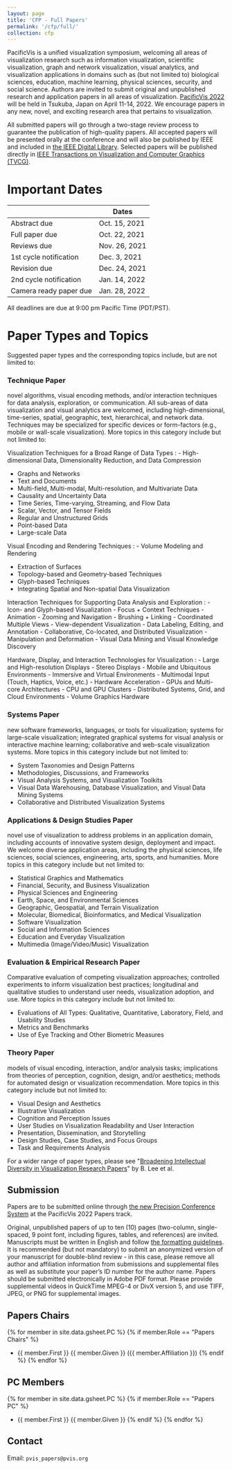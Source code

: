 ```yaml
---
layout: page
title: 'CFP - Full Papers'
permalink: '/cfp/full/'
collection: cfp
---
```


PacificVis is a unified visualization symposium, welcoming all areas of visualization research such as information visualization, scientific visualization, graph and network visualization, visual analytics, and visualization applications in domains such as (but not limited to) biological sciences, education, machine learning, physical sciences, security, and social science. Authors are invited to submit original and unpublished research and application papers in all areas of visualization. [PacificVis 2022](http://pvis.org/) will be held in Tsukuba, Japan on April 11-14, 2022. We encourage papers in any new, novel, and exciting research area that pertains to visualization.


All submitted papers will go through a two-stage review process to guarantee the publication of high-quality papers. All accepted papers will be presented orally at the conference and will also be published by IEEE and included in [the IEEE Digital Library](https://www.computer.org/csdl/home). Selected papers will be published directly in [IEEE Transactions on Visualization and Computer Graphics (TVCG)](https://conferences.computer.org/vr-tvcg/2020/content/TVCG/about.html).


# Important Dates

|                         | Dates          |
| ------------------------|----------------|
| Abstract due            | Oct. 15, 2021  |
| Full paper due          | Oct. 22,  2021 |
| Reviews due             | Nov. 26, 2021  |
| 1st cycle notification  | Dec. 3,  2021  |
| Revision due            | Dec. 24, 2021  |
| 2nd cycle notification  | Jan. 14, 2022  |
| Camera ready paper due  | Jan. 28, 2022  |

All deadlines are due at 9:00 pm Pacific Time (PDT/PST).


# Paper Types and Topics

Suggested paper types and the corresponding topics include, but are not limited to:

### Technique Paper
novel algorithms, visual encoding methods, and/or interaction techniques for data analysis, exploration, or communication. All sub-areas of data visualization and visual analytics are welcomed, including high-dimensional, time-series, spatial, geographic, text, hierarchical, and network data. Techniques may be specialized for specific devices or form-factors (e.g., mobile or wall-scale visualization).  More topics in this category include but not limited to:


Visualization Techniques for a Broad Range of Data Types
: - High-dimensional Data, Dimensionality Reduction, and Data Compression
- Graphs and Networks
- Text and Documents
- Multi-field, Multi-modal, Multi-resolution, and Multivariate Data
- Causality and Uncertainty Data
- Time Series, Time-varying, Streaming, and Flow Data
- Scalar, Vector, and Tensor Fields
- Regular and Unstructured Grids
- Point-based Data
- Large-scale Data


Visual Encoding and Rendering Techniques
: - Volume Modeling and Rendering
- Extraction of Surfaces
- Topology-based and Geometry-based Techniques
- Glyph-based Techniques
- Integrating Spatial and Non-spatial Data Visualization


Interaction Techniques for Supporting Data Analysis and Exploration
:   - Icon- and Glyph-based Visualization
    - Focus + Context Techniques
    - Animation
    - Zooming and Navigation
    - Brushing + Linking
    - Coordinated Multiple Views
    - View-dependent Visualization
    - Data Labeling, Editing, and Annotation
    - Collaborative, Co-located, and Distributed Visualization
    - Manipulation and Deformation
    - Visual Data Mining and Visual Knowledge Discovery

Hardware, Display, and Interaction Technologies for Visualization
:   - Large and High-resolution Displays
    - Stereo Displays
    - Mobile and Ubiquitous Environments
    - Immersive and Virtual Environments
    - Multimodal Input (Touch, Haptics, Voice, etc.)
    - Hardware Acceleration
    - GPUs and Multi-core Architectures
    - CPU and GPU Clusters
    - Distributed Systems, Grid, and Cloud Environments
    - Volume Graphics Hardware


### Systems Paper
new software frameworks, languages, or tools for visualization; systems for large-scale visualization; integrated graphical systems for visual analysis or interactive machine learning; collaborative and web-scale visualization systems. More topics in this category include but not limited to:

- System Taxonomies and Design Patterns
- Methodologies, Discussions, and Frameworks
- Visual Analysis Systems, and Visualization Toolkits
- Visual Data Warehousing, Database Visualization, and Visual Data Mining Systems
- Collaborative and Distributed Visualization Systems


### Applications & Design Studies Paper
novel use of visualization to address problems in an application domain, including accounts of innovative system design, deployment and impact. We welcome diverse application areas, including the physical sciences, life sciences, social sciences, engineering, arts, sports, and humanities. More topics in this category include but not limited to:

- Statistical Graphics and Mathematics
- Financial, Security, and Business Visualization
- Physical Sciences and Engineering
- Earth, Space, and Environmental Sciences
- Geographic, Geospatial, and Terrain Visualization
- Molecular, Biomedical, Bioinformatics, and Medical Visualization
- Software Visualization
- Social and Information Sciences
- Education and Everyday Visualization
- Multimedia (Image/Video/Music) Visualization

### Evaluation & Empirical Research Paper
Comparative evaluation of competing visualization approaches; controlled experiments to inform visualization best practices; longitudinal and qualitative studies to understand user needs, visualization adoption, and use. More topics in this category include but not limited to:

- Evaluations of All Types: Qualitative, Quantitative, Laboratory, Field, and Usability Studies
- Metrics and Benchmarks
- Use of Eye Tracking and Other Biometric Measures

### Theory Paper
models of visual encoding, interaction, and/or analysis tasks; implications from theories of perception, cognition, design, and/or aesthetics; methods for automated design or visualization recommendation. More topics in this category include but not limited to:

- Visual Design and Aesthetics
- Illustrative Visualization
- Cognition and Perception Issues
- User Studies on Visualization Readability and User Interaction
- Presentation, Dissemination, and Storytelling
- Design Studies, Case Studies, and Focus Groups
- Task and Requirements Analysis

For a wider range of paper types, please see "[Broadening Intellectual Diversity in Visualization Research Papers](https://doi.org/10.1109/MCG.2019.2914844)" by B. Lee et al. 


## Submission

Papers are to be submitted online through [the new Precision Conference System](https://new.precisionconference.com/user/login?society=vgtc) at the PacificVis 2022 Papers track.


Original, unpublished papers of up to ten (10) pages (two-column, single-spaced, 9 point font, including figures, tables, and references) are invited. Manuscripts must be written in English and follow [the formatting guidelines](https://pacificvis.github.io/). It is recommended (but not mandatory) to submit an anonymized version of your manuscript for double-blind review - in this case, please remove all author and affiliation information from submissions and supplemental files as well as substitute your paper’s ID number for the author name. Papers should be submitted electronically in Adobe PDF format. Please provide supplemental videos in QuickTime MPEG-4 or DivX version 5, and use TIFF, JPEG, or PNG for supplemental images.


## Papers Chairs

{% for member in site.data.gsheet.PC %}
  {% if member.Role == "Papers Chairs" %}
- {{ member.First }} {{ member.Given }} ({{ member.Affiliation }})
  {% endif %}
{% endfor %}

## PC Members

{% for member in site.data.gsheet.PC %}
  {% if member.Role == "Papers PC" %}
- {{ member.First }} {{ member.Given }}
  {% endif %}
{% endfor %}

## Contact

Email: `pvis_papers@pvis.org`
